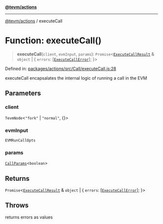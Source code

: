 [**@tevm/actions**](../README.md)

***

[@tevm/actions](../globals.md) / executeCall

# Function: executeCall()

> **executeCall**(`client`, `evmInput`, `params`): `Promise`\<[`ExecuteCallResult`](../type-aliases/ExecuteCallResult.md) & `object` \| \{ `errors`: \[[`ExecuteCallError`](../type-aliases/ExecuteCallError.md)\]; \}\>

Defined in: [packages/actions/src/Call/executeCall.js:28](https://github.com/evmts/tevm-monorepo/blob/main/packages/actions/src/Call/executeCall.js#L28)

executeCall encapsalates the internal logic of running a call in the EVM

## Parameters

### client

`TevmNode`\<`"fork"` \| `"normal"`, \{\}\>

### evmInput

`EVMRunCallOpts`

### params

[`CallParams`](../type-aliases/CallParams.md)\<`boolean`\>

## Returns

`Promise`\<[`ExecuteCallResult`](../type-aliases/ExecuteCallResult.md) & `object` \| \{ `errors`: \[[`ExecuteCallError`](../type-aliases/ExecuteCallError.md)\]; \}\>

## Throws

returns errors as values
